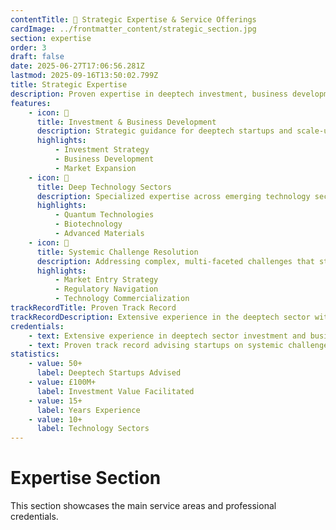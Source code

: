 ```yaml
---
contentTitle: 💼 Strategic Expertise & Service Offerings
cardImage: ../frontmatter_content/strategic_section.jpg
section: expertise
order: 3
draft: false
date: 2025-06-27T17:06:56.281Z
lastmod: 2025-09-16T13:50:02.799Z
title: Strategic Expertise
description: Proven expertise in deeptech investment, business development, and innovation strategy. Specializing in helping startups and scale-ups navigate complex technology markets and systemic challenges.
features:
    - icon: 💼
      title: Investment & Business Development
      description: Strategic guidance for deeptech startups and scale-ups, from early-stage investment strategy to market expansion and partnership development.
      highlights:
          - Investment Strategy
          - Business Development
          - Market Expansion
    - icon: 🔬
      title: Deep Technology Sectors
      description: Specialized expertise across emerging technology sectors including quantum computing, biotechnology, advanced materials, and next-generation hardware solutions.
      highlights:
          - Quantum Technologies
          - Biotechnology
          - Advanced Materials
    - icon: 🎯
      title: Systemic Challenge Resolution
      description: Addressing complex, multi-faceted challenges that startups face when scaling innovative technologies in established markets.
      highlights:
          - Market Entry Strategy
          - Regulatory Navigation
          - Technology Commercialization
trackRecordTitle: Proven Track Record
trackRecordDescription: Extensive experience in the deeptech sector with a focus on investment strategy, business development, and helping innovative startups overcome systemic market challenges.
credentials:
    - text: Extensive experience in deeptech sector investment and business development
    - text: Proven track record advising startups on systemic challenges and market entry
statistics:
    - value: 50+
      label: Deeptech Startups Advised
    - value: £100M+
      label: Investment Value Facilitated
    - value: 15+
      label: Years Experience
    - value: 10+
      label: Technology Sectors
---
```


# Expertise Section

This section showcases the main service areas and professional credentials.
